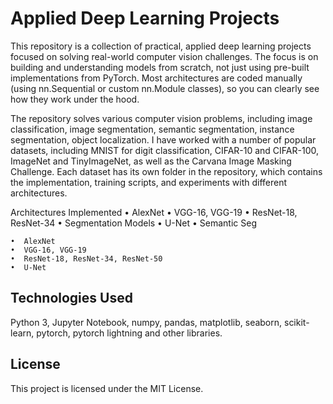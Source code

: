 # Applied Deep Learning Projects

This repository is a collection of practical, applied deep learning projects focused on solving real-world computer vision challenges. The focus is on building and understanding models from scratch, not just using pre-built implementations from PyTorch. Most architectures are coded manually (using nn.Sequential or custom nn.Module classes), so you can clearly see how they work under the hood.

The repository solves various computer vision problems, including image classification, image segmentation, semantic segmentation, instance segmentation, object localization. I have worked with a number of popular datasets, including MNIST for digit classification, CIFAR-10 and CIFAR-100, ImageNet and TinyImageNet, as well as the Carvana Image Masking Challenge. Each dataset has its own folder in the repository, which contains the implementation, training scripts, and experiments with different architectures.

Architectures Implemented 
	•	AlexNet
	•	VGG-16, VGG-19
	•	ResNet-18, ResNet-34
	•	Segmentation Models
	•	U-Net
	•	Semantic Seg

    •  AlexNet
    •  VGG-16, VGG-19
    •  ResNet-18, ResNet-34, ResNet-50
    •  U-Net

## Technologies Used
Python 3, Jupyter Notebook, numpy, pandas, matplotlib, seaborn, scikit-learn, pytorch, pytorch lightning and other libraries.

## License
This project is licensed under the MIT License.

